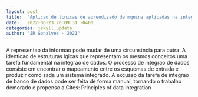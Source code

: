 ```yaml
---
layout: post
title:  "Aplicao de tcnicas de aprendizado de mquina aplicadas na integrao de dados"
date:   2022-06-23 20:09:31 -0400
categories: jekyll update
author: "JR Gonalves - 2021"
---
```

A representao da informao pode mudar de uma circunstncia para outra. A identicao de estruturas lgicas que representam os mesmos conceitos  uma tarefa fundamental na integrao de dados. O processo de integrao de dados consiste em encontrar o mapeamento entre os esquemas de entrada e produzir como sada um sistema integrado. A excusso da tarefa de integrao de banco de dados pode ser feita de forma manual, tornando o trabalho demorado e propenso a  Cites: Principles of data integration